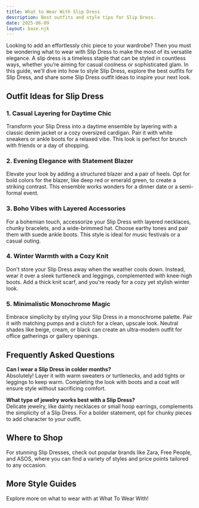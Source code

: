 ```yaml
---  
title: What to Wear With Slip Dress  
description: Best outfits and style tips for Slip Dress.  
date: 2025-06-09  
layout: base.njk  
---
```


Looking to add an effortlessly chic piece to your wardrobe? Then you must be wondering what to wear with Slip Dress to make the most of its versatile elegance. A slip dress is a timeless staple that can be styled in countless ways, whether you’re aiming for casual coolness or sophisticated glam. In this guide, we'll dive into how to style Slip Dress, explore the best outfits for Slip Dress, and share some Slip Dress outfit ideas to inspire your next look.

## Outfit Ideas for Slip Dress

### 1. Casual Layering for Daytime Chic
Transform your Slip Dress into a daytime ensemble by layering with a classic denim jacket or a cozy oversized cardigan. Pair it with white sneakers or ankle boots for a relaxed vibe. This look is perfect for brunch with friends or a day of shopping.

### 2. Evening Elegance with Statement Blazer
Elevate your look by adding a structured blazer and a pair of heels. Opt for bold colors for the blazer, like deep red or emerald green, to create a striking contrast. This ensemble works wonders for a dinner date or a semi-formal event.

### 3. Boho Vibes with Layered Accessories
For a bohemian touch, accessorize your Slip Dress with layered necklaces, chunky bracelets, and a wide-brimmed hat. Choose earthy tones and pair them with suede ankle boots. This style is ideal for music festivals or a casual outing.

### 4. Winter Warmth with a Cozy Knit
Don't store your Slip Dress away when the weather cools down. Instead, wear it over a sleek turtleneck and leggings, complemented with knee-high boots. Add a thick knit scarf, and you're ready for a cozy yet stylish winter look.

### 5. Minimalistic Monochrome Magic
Embrace simplicity by styling your Slip Dress in a monochrome palette. Pair it with matching pumps and a clutch for a clean, upscale look. Neutral shades like beige, cream, or black can create an ultra-modern outfit for office gatherings or gallery openings.

## Frequently Asked Questions

**Can I wear a Slip Dress in colder months?**  
Absolutely! Layer it with warm sweaters or turtlenecks, and add tights or leggings to keep warm. Completing the look with boots and a coat will ensure style without sacrificing comfort.

**What type of jewelry works best with a Slip Dress?**  
Delicate jewelry, like dainty necklaces or small hoop earrings, complements the simplicity of a Slip Dress. For a bolder statement, opt for chunky pieces to add character to your outfit.

## Where to Shop

For stunning Slip Dresses, check out popular brands like Zara, Free People, and ASOS, where you can find a variety of styles and price points tailored to any occasion.

## More Style Guides

Explore more on what to wear with at What To Wear With!